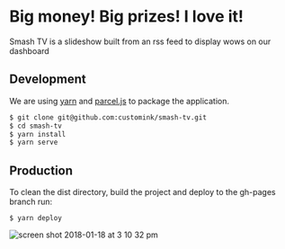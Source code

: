 # Big money! Big prizes! I love it!

Smash TV is a slideshow built from an rss feed to display wows on our dashboard

## Development

We are using [yarn](https://yarnpkg.com/en/) and [parcel.js](https://parceljs.org/) to package the application.

```bash
$ git clone git@github.com:customink/smash-tv.git
$ cd smash-tv
$ yarn install
$ yarn serve
```

## Production

To clean the dist directory, build the project and deploy to the gh-pages branch run:

```
$ yarn deploy
```

![screen shot 2018-01-18 at 3 10 32 pm](https://user-images.githubusercontent.com/2381/35119054-c3b3cb48-fc61-11e7-9524-1983bd4ebc3c.png)
